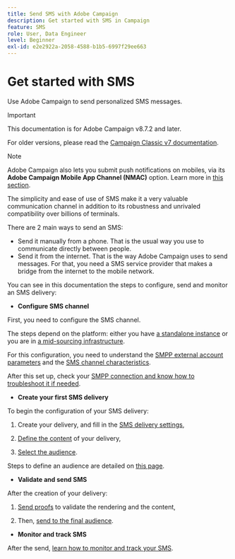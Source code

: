 ```yaml
---
title: Send SMS with Adobe Campaign
description: Get started with SMS in Campaign
feature: SMS
role: User, Data Engineer
level: Beginner
exl-id: e2e2922a-2058-4588-b1b5-6997f29ee663
---
```

# Get started with SMS

Use Adobe Campaign to send personalized SMS messages.

>[!IMPORTANT]
>
>This documentation is for Adobe Campaign v8.7.2 and later.
>
>For older versions, please read the [Campaign Classic v7 documentation](https://experienceleague.adobe.com/en/docs/campaign-classic/using/sending-messages/sending-messages-on-mobiles/sms-set-up/sms-set-up).

>[!NOTE]
>
>Adobe Campaign also lets you submit push notifications on mobiles, via its **Adobe Campaign Mobile App Channel (NMAC)** option. Learn more in [this section](../push.md).

The simplicity and ease of use of SMS make it a very valuable communication channel in addition to its robustness and unrivaled compatibility over billions of terminals. 

There are 2 main ways to send an SMS:

* Send it manually from a phone. That is the usual way you use to communicate directly between people.
* Send it from the internet. That is the way Adobe Campaign uses to send messages. For that, you need a SMS service provider that makes a bridge from the internet to the mobile network.

You can see in this documentation the steps to configure, send and monitor an SMS delivery:

* **Configure SMS channel**

First, you need to configure the SMS channel. 

The steps depend on the platform: either you have [a standalone instance](sms-standalone-instance.md) or you are in [a mid-sourcing infrastructure](sms-mid-sourcing.md).

For this configuration, you need to understand the [SMPP external account parameters](smpp-external-account.md) and the [SMS channel characteristics](sms/sms-channel.md).

After this set up, check your [SMPP connection and know how to troubleshoot it if needed](smpp-connection.md).

* **Create your first SMS delivery**

To begin the configuration of your SMS delivery: 

1. Create your delivery, and fill in the [SMS delivery settings](sms-delivery-settings.md),

1. [Define the content](sms-content.md) of your delivery,

1. [Select the audience](sms-audience.md).

Steps to define an audience are detailed on [this page](../../audiences/create-audiences.md).

* **Validate and send SMS** 

After the creation of your delivery:

1. [Send proofs](sms-proofs.md) to validate the rendering and the content,

1. Then, [send to the final audience](sms-send.md).

* **Monitor and track SMS** 

After the send, [learn how to monitor and track your SMS](sms-monitor.md).
